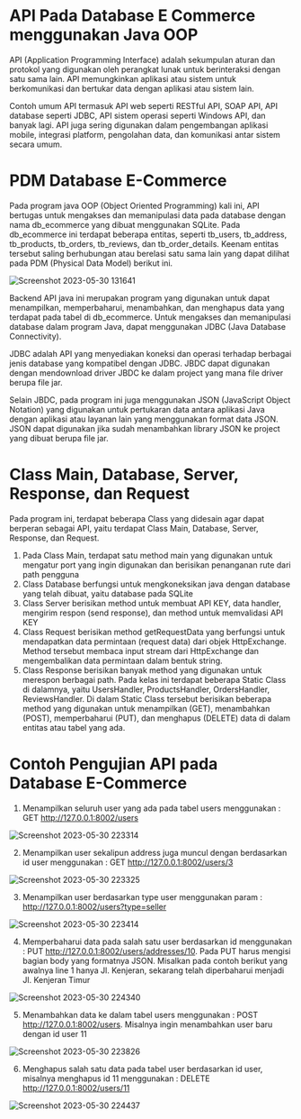 # API Pada Database E Commerce menggunakan Java OOP

API (Application Programming Interface) adalah sekumpulan aturan dan protokol yang digunakan oleh perangkat lunak untuk berinteraksi dengan satu sama lain. API memungkinkan aplikasi atau sistem untuk berkomunikasi dan bertukar data dengan aplikasi atau sistem lain.


Contoh umum API termasuk API web seperti RESTful API, SOAP API, API database seperti JDBC, API sistem operasi seperti Windows API, dan banyak lagi. API juga sering digunakan dalam pengembangan aplikasi mobile, integrasi platform, pengolahan data, dan komunikasi antar sistem secara umum.


# PDM Database E-Commerce
Pada program java OOP (Object Oriented Programming) kali ini, API bertugas untuk mengakses dan memanipulasi data pada database dengan nama db_ecommerce yang dibuat menggunakan SQLite. Pada db_ecommerce ini terdapat beberapa entitas, seperti tb_users, tb_address, tb_products, tb_orders, tb_reviews, dan tb_order_details. Keenam entitas tersebut saling berhubungan atau berelasi satu sama lain yang dapat dilihat pada PDM (Physical Data Model) berikut ini.


![Screenshot 2023-05-30 131641](https://github.com/BagusWahyuMahendra/Tugas-2-PBO/assets/114908291/9cb4ddff-b40d-42c3-b9c6-d489b054f850)


Backend API java ini merupakan program yang digunakan untuk dapat menampilkan, memperbaharui, menambahkan, dan menghapus data yang terdapat pada tabel di db_ecommerce. Untuk mengakses dan memanipulasi database dalam program Java, dapat menggunakan JDBC (Java Database Connectivity). 


JDBC adalah API yang menyediakan koneksi dan operasi terhadap berbagai jenis database yang kompatibel dengan JDBC. JBDC dapat digunakan dengan mendownload driver JBDC ke dalam project yang mana file driver berupa file jar. 


Selain JBDC, pada program ini juga menggunakan JSON (JavaScript Object Notation) yang digunakan untuk pertukaran data antara aplikasi Java dengan aplikasi atau layanan lain yang menggunakan format data JSON. JSON dapat digunakan jika sudah menambahkan library JSON ke project yang dibuat berupa file jar.



# Class Main, Database, Server, Response, dan Request
Pada program ini, terdapat beberapa Class yang didesain agar dapat berperan sebagai API, yaitu terdapat Class Main, Database, Server, Response, dan Request.
1. Pada Class Main, terdapat satu method main yang digunakan untuk mengatur port yang ingin digunakan dan berisikan penanganan rute dari path pengguna
2. Class Database berfungsi untuk mengkoneksikan java dengan database yang telah dibuat, yaitu database pada SQLite
3. Class Server berisikan method untuk membuat API KEY, data handler, mengirim respon (send response), dan method untuk memvalidasi API KEY
4. Class Request berisikan method getRequestData yang berfungsi untuk mendapatkan data permintaan (request data) dari objek HttpExchange. Method tersebut membaca input stream dari HttpExchange dan mengembalikan data permintaan dalam bentuk string.
5. Class Response berisikan banyak method yang digunakan untuk merespon berbagai path. Pada kelas ini terdapat beberapa Static Class di dalamnya, yaitu UsersHandler, ProductsHandler, OrdersHandler, ReviewsHandler. Di dalam Static Class tersebut berisikan beberapa method yang digunakan untuk menampilkan (GET), menambahkan (POST), memperbaharui (PUT), dan menghapus (DELETE) data di dalam entitas atau tabel yang ada.




# Contoh Pengujian API pada Database E-Commerce
1. Menampilkan seluruh user yang ada pada tabel users menggunakan : GET http://127.0.0.1:8002/users


![Screenshot 2023-05-30 223314](https://github.com/BagusWahyuMahendra/Tugas-2-PBO/assets/114908291/99d58ce3-f47c-4dc6-a2b0-e3fe96f1c8b3)


2. Menampilkan user sekalipun address juga muncul dengan berdasarkan id user menggunakan : GET http://127.0.0.1:8002/users/3


![Screenshot 2023-05-30 223325](https://github.com/BagusWahyuMahendra/Tugas-2-PBO/assets/114908291/7473ac8e-cd00-4e6f-a5c8-401328c8165e)



3. Menampilkan user berdasarkan type user menggunakan param : http://127.0.0.1:8002/users?type=seller


![Screenshot 2023-05-30 223414](https://github.com/BagusWahyuMahendra/Tugas-2-PBO/assets/114908291/aed01457-5d4c-4620-8076-880ceb099a9e)



4. Memperbaharui data pada salah satu user berdasarkan id menggunakan : PUT http://127.0.0.1:8002/users/addresses/10. Pada PUT harus mengisi bagian body yang formatnya JSON. Misalkan pada contoh berikut yang awalnya line 1 hanya Jl. Kenjeran, sekarang telah diperbaharui menjadi Jl. Kenjeran Timur


![Screenshot 2023-05-30 224340](https://github.com/BagusWahyuMahendra/Tugas-2-PBO/assets/114908291/5a29c4bc-6a24-4b72-ae28-585b6722f95b)



5. Menambahkan data ke dalam tabel users menggunakan : POST http://127.0.0.1:8002/users. Misalnya ingin menambahkan user baru dengan id user 11



![Screenshot 2023-05-30 223826](https://github.com/BagusWahyuMahendra/Tugas-2-PBO/assets/114908291/1b935c0d-0936-47fd-afe2-d041a64b5605)




6. Menghapus salah satu data pada tabel user berdasarkan id user, misalnya menghapus id 11 menggunakan : DELETE http://127.0.0.1:8002/users/11



![Screenshot 2023-05-30 224437](https://github.com/BagusWahyuMahendra/Tugas-2-PBO/assets/114908291/31a6d691-aa04-4069-ba74-346f21487e8b)



